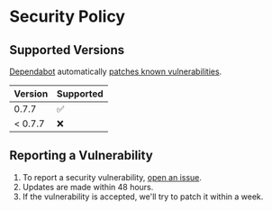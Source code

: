 # Security Policy

## Supported Versions

[Dependabot](https://docs.github.com/en/code-security/supply-chain-security/keeping-your-dependencies-updated-automatically/about-dependabot-version-updates) automatically [patches known vulnerabilities](https://github.com/FoveaCentral/google_maps_geocoder/pulls?q=is%3Apr+is%3Aclosed+author%3Aapp%2Fdependabot).

| Version | Supported          |
| ------- | ------------------ |
| 0.7.7   | :white_check_mark: |
| < 0.7.7 | :x:                |

## Reporting a Vulnerability

1. To report a security vulnerability, [open an issue](https://github.com/FoveaCentral/google_maps_geocoder/issues/new/choose).
2. Updates are made within 48 hours.
3. If the vulnerability is accepted, we'll try to patch it within a week.
